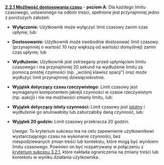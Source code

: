 [**2.2.1 Możliwość dostosowania czasu**](https://wcag.lepszyweb.pl/#timing-adjustable) - **poziom A**: Dla każdego limitu czasowego, ustawionego na odbiór treści, spełnione jest przynajmniej jedno z poniższych założeń:

- **Wyłączenie:** Użytkownik może wyłączyć limit czasowy zanim czas upłynie; lub:
- **Dostosowanie:** Użytkownik może swobodnie dostosować limit czasowy (przynajmniej o wartość 10 razy większą od wartości domyślnej) zanim czas upłynie; lub
- **Wydłużenie:** Użytkownik jest ostrzegany przed upłynięciem limitu czasowego i ma przynajmniej 20 sekund na wydłużenie limitu za pomocą prostej czynności (np. „wciśnij klawisz spacji”) oraz może wydłużyć limit przynajmniej dziesięciokrotnie.
- **Wyjątek dotyczący czasu rzeczywistego:** Limit czasowy jest wymaganym komponentem jakiejś czynności w czasie rzeczywistym (np. aukcji) i nie ma możliwości zmiany limitu, lub:
- **Wyjątek dotyczący istoty czynności:** Limit czasowy jest <a href="#" data-toggle="tooltip" data-original-title="{{site.data.glossary.istotny}}">istotny</a> i wydłużenie go anulowałoby lub zaburzałoby daną czynność, lub:
- **Wyjątek 20 godzin:** Limit czasowy przekracza 20 godzin.

  *Uwaga:* To kryterium sukcesu ma na celu zapewnienie użytkownikowi wystarczającego czasu na wykonanie czynności, bez niespodziewanych zmian treści lub kontekstu, które mogą być wynikiem limitu czasowego. Powinien on być rozpatrywany w połączeniu z [kryterium sukcesu 3.2.1](glosy-zrozumialosc#wytyczna-32-przewidywalność-strony-internetowe-powinny-otwierać-się-i-działać-w-przewidywalny-sposób), które nakłada ograniczenia na zmiany treści lub kontekstu w wyniku działania użytkownika.
